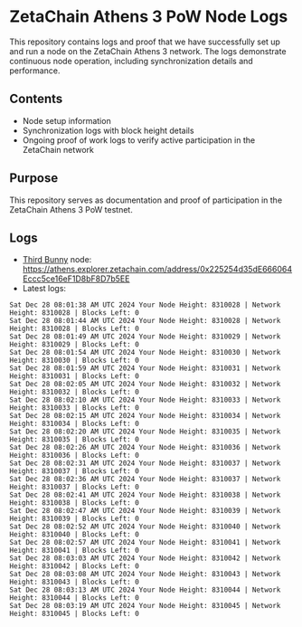# ZetaChain Athens 3 PoW Node Logs
This repository contains logs and proof that we have successfully set up and run a node on the ZetaChain Athens 3 network. The logs demonstrate continuous node operation, including synchronization details and performance.

## Contents
- Node setup information
- Synchronization logs with block height details
- Ongoing proof of work logs to verify active participation in the ZetaChain network

## Purpose
This repository serves as documentation and proof of participation in the ZetaChain Athens 3 PoW testnet.

## Logs

- [Third Bunny](https://thirdbunny.xyz/) node: https://athens.explorer.zetachain.com/address/0x225254d35dE666064Eccc5ce16eF1D8bF8D7b5EE
- Latest logs:
```
Sat Dec 28 08:01:38 AM UTC 2024 Your Node Height: 8310028 | Network Height: 8310028 | Blocks Left: 0
Sat Dec 28 08:01:44 AM UTC 2024 Your Node Height: 8310028 | Network Height: 8310028 | Blocks Left: 0
Sat Dec 28 08:01:49 AM UTC 2024 Your Node Height: 8310029 | Network Height: 8310029 | Blocks Left: 0
Sat Dec 28 08:01:54 AM UTC 2024 Your Node Height: 8310030 | Network Height: 8310030 | Blocks Left: 0
Sat Dec 28 08:01:59 AM UTC 2024 Your Node Height: 8310031 | Network Height: 8310031 | Blocks Left: 0
Sat Dec 28 08:02:05 AM UTC 2024 Your Node Height: 8310032 | Network Height: 8310032 | Blocks Left: 0
Sat Dec 28 08:02:10 AM UTC 2024 Your Node Height: 8310033 | Network Height: 8310033 | Blocks Left: 0
Sat Dec 28 08:02:15 AM UTC 2024 Your Node Height: 8310034 | Network Height: 8310034 | Blocks Left: 0
Sat Dec 28 08:02:20 AM UTC 2024 Your Node Height: 8310035 | Network Height: 8310035 | Blocks Left: 0
Sat Dec 28 08:02:26 AM UTC 2024 Your Node Height: 8310036 | Network Height: 8310036 | Blocks Left: 0
Sat Dec 28 08:02:31 AM UTC 2024 Your Node Height: 8310037 | Network Height: 8310037 | Blocks Left: 0
Sat Dec 28 08:02:36 AM UTC 2024 Your Node Height: 8310037 | Network Height: 8310037 | Blocks Left: 0
Sat Dec 28 08:02:41 AM UTC 2024 Your Node Height: 8310038 | Network Height: 8310038 | Blocks Left: 0
Sat Dec 28 08:02:47 AM UTC 2024 Your Node Height: 8310039 | Network Height: 8310039 | Blocks Left: 0
Sat Dec 28 08:02:52 AM UTC 2024 Your Node Height: 8310040 | Network Height: 8310040 | Blocks Left: 0
Sat Dec 28 08:02:57 AM UTC 2024 Your Node Height: 8310041 | Network Height: 8310041 | Blocks Left: 0
Sat Dec 28 08:03:03 AM UTC 2024 Your Node Height: 8310042 | Network Height: 8310042 | Blocks Left: 0
Sat Dec 28 08:03:08 AM UTC 2024 Your Node Height: 8310043 | Network Height: 8310043 | Blocks Left: 0
Sat Dec 28 08:03:13 AM UTC 2024 Your Node Height: 8310044 | Network Height: 8310044 | Blocks Left: 0
Sat Dec 28 08:03:19 AM UTC 2024 Your Node Height: 8310045 | Network Height: 8310045 | Blocks Left: 0
```

